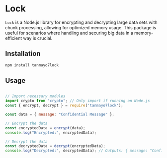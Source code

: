 # Lock

`Lock` is a Node.js library for encrypting and decrypting large data sets with chunk processing, allowing for optimized memory usage. This package is useful for scenarios where handling and securing big data in a memory-efficient way is crucial.

## Installation

```bash
npm install tanmayo7lock

```

## Usage

```js

// Import necessary modules
import crypto from "crypto"; // Only import if running on Node.js
const { encrypt, decrypt } = require('tanmayo7lock');

const data = { message: "Confidential Message" };

// Encrypt the data
const encryptedData = encrypt(data);
console.log("Encrypted:", encryptedData);

// Decrypt the data
const decryptedData = decrypt(encryptedData);
console.log("Decrypted:", decryptedData); // Outputs: { message: "Confidential Message" }


```
